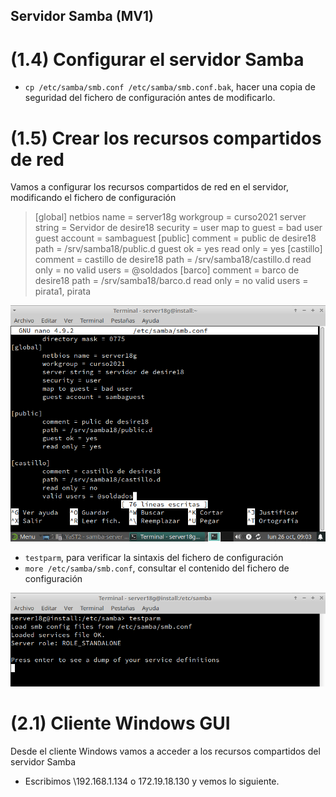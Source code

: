 ## Servidor Samba (MV1)

# (1.4) Configurar el servidor Samba

- `cp /etc/samba/smb.conf /etc/samba/smb.conf.bak`, hacer una copia de seguridad del fichero de configuración antes de modificarlo.




# (1.5) Crear los recursos compartidos de red

Vamos a configurar los recursos compartidos de red en el servidor, modificando el fichero de configuración

 > [global]
  netbios name = server18g
  workgroup = curso2021
  server string = Servidor de desire18
  security = user
  map to guest = bad user
  guest account = sambaguest
  [public]
  comment = public de desire18
  path = /srv/samba18/public.d
  guest ok = yes
  read only = yes
[castillo]
  comment = castillo de desire18
  path = /srv/samba18/castillo.d
  read only = no
  valid users = @soldados
[barco]
 comment = barco de desire18
 path = /srv/samba18/barco.d
 read only = no
 valid users = pirata1, pirata


![](images/10.png)



- `testparm`, para verificar la sintaxis del fichero de configuración
- `more /etc/samba/smb.conf`, consultar el contenido del fichero de configuración


![](images/11-2.png)




# (2.1) Cliente Windows GUI

Desde el cliente Windows vamos a acceder a los recursos compartidos del servidor Samba

- Escribimos \\192.168.1.134 o 172.19.18.130 y vemos lo siguiente.
